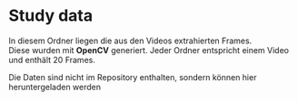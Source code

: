 # Study data

In diesem Ordner liegen die aus den Videos extrahierten Frames.  
Diese wurden mit **OpenCV** generiert. Jeder Ordner entspricht einem Video und enthält 20 Frames.

Die Daten sind nicht im Repository enthalten, sondern können hier heruntergeladen werden 
